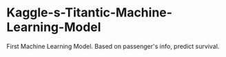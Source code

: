 # Kaggle-s-Titantic-Machine-Learning-Model
First Machine Learning Model. Based on passenger's info, predict survival. 
